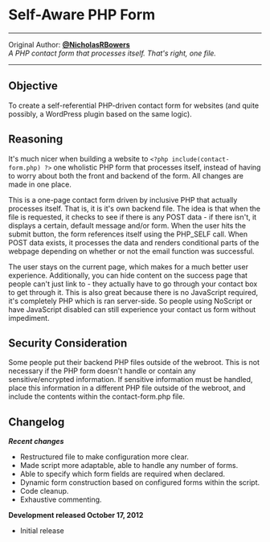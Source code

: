 Self-Aware PHP Form
===================
---------------------------------------------------------------------------

Original Author: **[@NicholasRBowers](http://twitter.com/NicholasRBowers)**  
*A PHP contact form that processes itself.  That's right, one file.*

---------------------------------------------------------------------------

Objective
---------
To create a self-referential PHP-driven contact form for websites (and quite possibly, a WordPress plugin based on the same logic).

Reasoning
---------
It's much nicer when building a website to `<?php include(contact-form.php) ?>` one wholistic PHP form that processes itself, instead of having to worry about both the front and backend of the form.  All changes are made in one place.

This is a one-page contact form driven by inclusive PHP that actually processes itself.  That is, it is it's own backend file.  The idea is that  when the file is requested, it checks to see if there is any POST data - if there isn't, it displays a certain, default message and/or form.  When the user hits the submit button, the form references itself using the PHP_SELF call.  When POST data exists, it processes the data and renders conditional parts of the webpage depending on whether or not the email function was successful.

The user stays on the current page, which makes for a much better user experience.  Additionally, you can hide content on the success page that people can't just link to - they actually have to go through your contact box to get through it.  This is also great because there is no JavaScript required, it's completely PHP which is ran server-side.  So people using NoScript or have JavaScript disabled can still experience your contact us form without impediment.

Security Consideration
----------------------
Some people put their backend PHP files outside of the webroot.  This is not necessary if the PHP form doesn't handle or contain any sensitive/encrypted information. If sensitive information must be handled, place this information in a different PHP file outside of the webroot, and include the contents within the contact-form.php file.

Changelog
--------
***Recent changes***
* Restructured file to make configuration more clear.
* Made script more adaptable, able to handle any number of forms.
* Able to specify which form fields are required when declared.
* Dynamic form construction based on configured forms within the script.
* Code cleanup.
* Exhaustive commenting.

**Development released October 17, 2012**
* Initial release